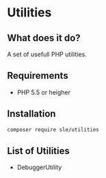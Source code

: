 # Utilities

## What does it do?
A set of usefull PHP utilities.

## Requirements
- PHP 5.5 or heigher

## Installation
```bash
composer require sle/utilities
```

## List of Utilities
- DebuggerUtility
